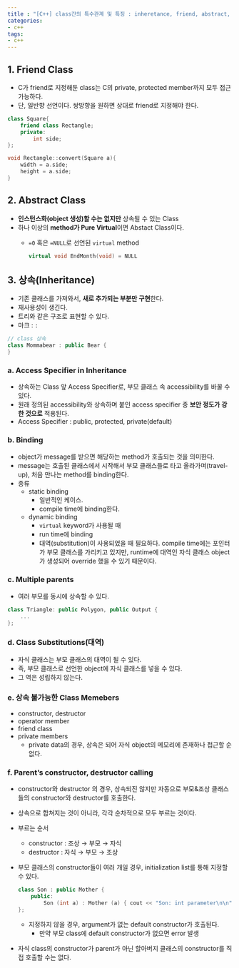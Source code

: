 ```yaml
---
title : "[C++] class간의 특수관계 및 특징 : inheretance, friend, abstract, substitutions"
categories:
- c++
tags:
- c++
---
```


## 1. Friend Class

- C가 friend로 지정해둔 class는 C의 private, protected member까지 모두 접근 가능하다.
- 단, 일반향 선언이다. 쌍방향을 원하면 상대로 friend로 지정해야 한다.

```cpp
class Square{
	friend class Rectangle;
	private:
		int side;
};  

void Rectangle::convert(Square a){
	width = a.side;
	height = a.side;
}
```

## 2. Abstract Class

- **인스턴스화(object 생성)할 수는 없지만** 상속될 수 있는 Class
- 하나 이상의 **method가 Pure Virtual**이면 Abstact Class이다.
    - `=0` 혹은 `=NULL`로 선언된 `virtual` method
        
        ```cpp
        virtual void EndMonth(void) = NULL
        ```
        

## 3. 상속(Inheritance)

- 기존 클래스를 가져와서, **새로 추가되는 부분만 구현**한다.
- 재사용성이 생긴다.
- 트리와 같은 구조로 표현할 수 있다.
- 마크 : `:`

```cpp
// class 상속
class Mommabear : public Bear {
}
```

### a. **Access Specifier in Inheritance**

- 상속하는 Class 앞 Access Specifier로, 부모 클래스 속 accessibility를 바꿀 수 있다.
- 원래 정의된 accessibility와 상속하며 붙인 access specifier 중 **보안 정도가 강한 것으로** 적용된다.
- Access Specifier : public, protected, private(default)

### b. Binding

- object가 message를 받으면 해당하는 method가 호출되는 것을 의미한다.
- message는 호출된 클래스에서 시작해서 부모 클래스들로 타고 올라가며(travel-up), 처음 만나는 method를 binding한다.
- 종류
    - static binding
        - 일반적인 케이스.
        - compile time에 binding한다.
    - dynamic binding
        - `virtual` keyword가 사용될 때
        - run time에 binding
        - 대역(substitution)이 사용되었을 때 필요하다. compile time에는 포인터가 부모 클래스를 가리키고 있지만, runtime에 대역인 자식 클래스 object가 생성되어 override 했을 수 있기 때문이다.

### c. Multiple parents

- 여러 부모를 동시에 상속할 수 있다.

```cpp
class Triangle: public Polygon, public Output {
	...
}; 
```

### d. **Class Substitutions(대역)**

- 자식 클래스는 부모 클래스의 대역이 될 수 있다.
- 즉, 부모 클래스로 선언한 object에 자식 클래스를 넣을 수 있다.
- 그 역은 성립하지 않는다.

### e. 상속 불가능한 Class Memebers

- constructor, destructor
- operator member
- friend class
- private members
    - private data의 경우, 상속은 되어 자식 object의 메모리에 존재하나 접근할 순 없다.

### f. Parent’s constructor, destructor calling

- constructor와 destructor 의 경우, 상속되진 않지만 자동으로 부모&조상 클래스들의 constructor와 destructor를 호출한다.
- 상속으로 합쳐지는 것이 아니라, 각각 순차적으로 모두 부르는 것이다.
- 부르는 순서
    - constructor : 조상 → 부모 → 자식
    - destructor : 자식 → 부모 → 조상
- 부모 클래스의 constructor들이 여러 개일 경우, initialization list를 통해 지정할 수 있다.
    
    ```cpp
    class Son : public Mother {
    	public:
    		Son (int a) : Mother (a) { cout << "Son: int parameter\n\n"; }
    };
    ```
    
    - 지정하지 않을 경우, argument가 없는 default constructor가 호출된다.
        - 만약 부모 class에 default constructor가 없으면 error 발생
- 자식 class의 constructor가 parent가 아닌 할아버지 클래스의 constructor를 직접 호출할 수는 없다.